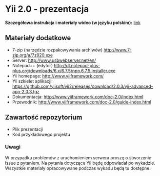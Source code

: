 # Yii 2.0 - prezentacja

**Szczegółowa instrukcja i materiały wideo (w języku polskim):** [link](https://github.com/mklemarczyk/yii-prezentacja/wiki)

## Materiały dodatkowe
- 7-zip (narzędzie rozpakowywania archiwów) http://www.7-zip.org/a/7z920.exe
- Server: http://www.usbwebserver.net/en/
- Notepad++ (edytor) http://dl.notepad-plus-plus.org/downloads/6.x/6.7.5/npp.6.7.5.Installer.exe
- Yii homepage: http://www.yiiframework.com/
- Yii szkielet aplikacji: https://github.com/yiisoft/yii2/releases/download/2.0.3/yii-advanced-app-2.0.3.tgz
- Dokumentacja: http://www.yiiframework.com/doc-2.0/index.html
- Przewodnik: http://www.yiiframework.com/doc-2.0/guide-index.html

## Zawartość repozytorium
- Plik prezentacji
- Kod przykładowego projektu

### Uwagi
W przypadku problemów z uruchomieniem serwera proszę o stworzenie issue z pytaniem.
Na pytania dotyczące Yii będę odpowiadał po wykadzie.
Wszystkie materiały opracowywane podczas wykadu będą tu dostępne.
